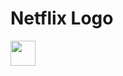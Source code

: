 # Netflix Logo 
<img src="https://www.rvtecnologia.com.br/wp-content/uploads/2014/11/Netflix-Logo.png" height="40px">
